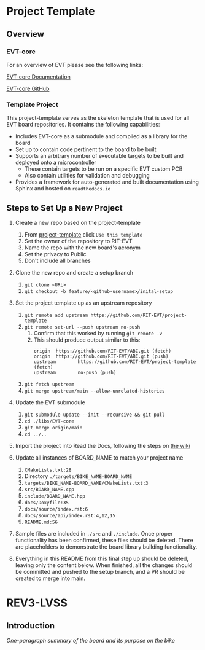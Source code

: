 # Project Template

## Overview

### EVT-core
For an overview of EVT please see the following links:

[EVT-core Documentation](https://evt-core.readthedocs.io/)

[EVT-core GitHub](https://github.com/RIT-EVT/EVT-core/)

### Template Project

This project-template serves as the skeleton template that is used for
all EVT board repositories.  It contains the following capabilities:

- Includes EVT-core as a submodule and compiled as a library for the board
- Set up to contain code pertinent to the board to be built
- Supports an arbitrary number of executable targets to be built and deployed onto a microcontroller
  - These contain targets to be run on a specific EVT custom PCB
  - Also contain utilities for validation and debugging
- Provides a framework for auto-generated and built documentation using Sphinx and hosted on 
`readthedocs.io`

## Steps to Set Up a New Project

1) Create a new repo based on the project-template
   1) From [project-template](https://github.com/RIT-EVT/project-template) click `Use this template`
   2) Set the owner of the repository to RIT-EVT
   3) Name the repo with the new board's acronym
   4) Set the privacy to Public
   5) Don't include all branches
2) Clone the new repo and create a setup branch
   1) `git clone <URL>`
   2) `git checkout -b feature/<github-username>/inital-setup`
3) Set the project template up as an upstream repository
   1) `git remote add upstream https://github.com/RIT-EVT/project-template`
   2) `git remote set-url --push upstream no-push`
      1) Confirm that this worked by running `git remote -v`
      2) This should produce output similar to this:
            ```
            origin  https://github.com/RIT-EVT/ABC.git (fetch)
            origin  https://github.com/RIT-EVT/ABC.git (push)
            upstream        https://github.com/RIT-EVT/project-template (fetch)
            upstream        no-push (push)
            ```
   3) `git fetch upstream`
   4) `git merge upstream/main --allow-unrelated-histories`

4) Update the EVT submodule
   1) `git submodule update --init --recursive && git pull`
   2) `cd ./libs/EVT-core`
   3) `git merge origin/main`
   4) `cd ../..`
5) Import the project into Read the Docs, following the steps on 
[the wiki](https://wiki.rit.edu/display/EVT/Documentation+and+Organization+Standards)
6) Update all instances of BOARD_NAME to match your project name
   1) `CMakeLists.txt:28`
   2) Directory `./targets/BIKE_NAME-BOARD_NAME`
   3) `targets/BIKE_NAME-BOARD_NAME/CMakeLists.txt:3`
   4) `src/BOARD_NAME.cpp`
   5) `include/BOARD_NAME.hpp`
   6) `docs/Doxyfile:35`
   7) `docs/source/index.rst:6`
   8) `docs/source/api/index.rst:4,12,15`
   9) `README.md:56`
7) Sample files are included in `./src` and `./include`. Once proper functionality has been 
confirmed, these files should be deleted.  There are placeholders to demonstrate the board library 
building functionality.
8) Everything in this README from this final step up should be deleted, leaving only the content 
below. When finished, all the changes should be committed and pushed to the setup branch, and a PR
should be created to merge into main.

# REV3-LVSS

## Introduction

*One-paragraph summary of the board and its purpose on the bike*